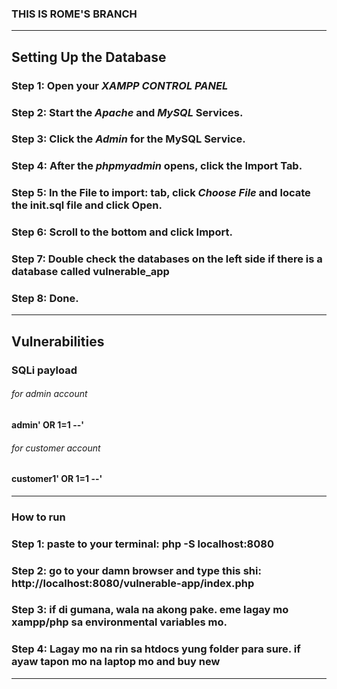 ### THIS IS ROME'S BRANCH

---------
## Setting Up the Database

### Step 1: Open your *XAMPP CONTROL PANEL*
### Step 2: Start the *Apache* and *MySQL* Services.
### Step 3: Click the *Admin* for the **MySQL** Service.
### Step 4: After the *phpmyadmin* opens, click the **Import** Tab.
### Step 5: In the **File to import:** tab, click *Choose File* and locate the init.sql file and click **Open**.
### Step 6: Scroll to the bottom and click **Import**.
### Step 7: Double check the databases on the left side if there is a database called **vulnerable_app**
### Step 8: Done.

-------

## Vulnerabilities
### SQLi payload
###### for admin account
#### admin' OR 1=1 --'
###### for customer account
#### customer1' OR 1=1 --'

--------
### How to run
### Step 1: paste to your terminal: php -S localhost:8080
### Step 2: go to your damn browser and type this shi: http://localhost:8080/vulnerable-app/index.php
### Step 3: if di gumana, wala na akong pake. eme lagay mo xampp/php sa environmental variables mo.
### Step 4: Lagay mo na rin sa htdocs yung folder para sure. if ayaw tapon mo na laptop mo and buy new

--------

